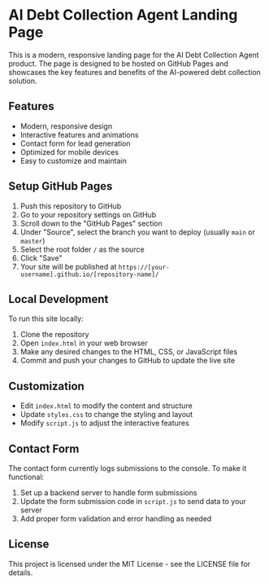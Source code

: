 # AI Debt Collection Agent Landing Page

This is a modern, responsive landing page for the AI Debt Collection Agent product. The page is designed to be hosted on GitHub Pages and showcases the key features and benefits of the AI-powered debt collection solution.

## Features

- Modern, responsive design
- Interactive features and animations
- Contact form for lead generation
- Optimized for mobile devices
- Easy to customize and maintain

## Setup GitHub Pages

1. Push this repository to GitHub
2. Go to your repository settings on GitHub
3. Scroll down to the "GitHub Pages" section
4. Under "Source", select the branch you want to deploy (usually `main` or `master`)
5. Select the root folder `/` as the source
6. Click "Save"
7. Your site will be published at `https://[your-username].github.io/[repository-name]/`

## Local Development

To run this site locally:

1. Clone the repository
2. Open `index.html` in your web browser
3. Make any desired changes to the HTML, CSS, or JavaScript files
4. Commit and push your changes to GitHub to update the live site

## Customization

- Edit `index.html` to modify the content and structure
- Update `styles.css` to change the styling and layout
- Modify `script.js` to adjust the interactive features

## Contact Form

The contact form currently logs submissions to the console. To make it functional:

1. Set up a backend server to handle form submissions
2. Update the form submission code in `script.js` to send data to your server
3. Add proper form validation and error handling as needed

## License

This project is licensed under the MIT License - see the LICENSE file for details. 